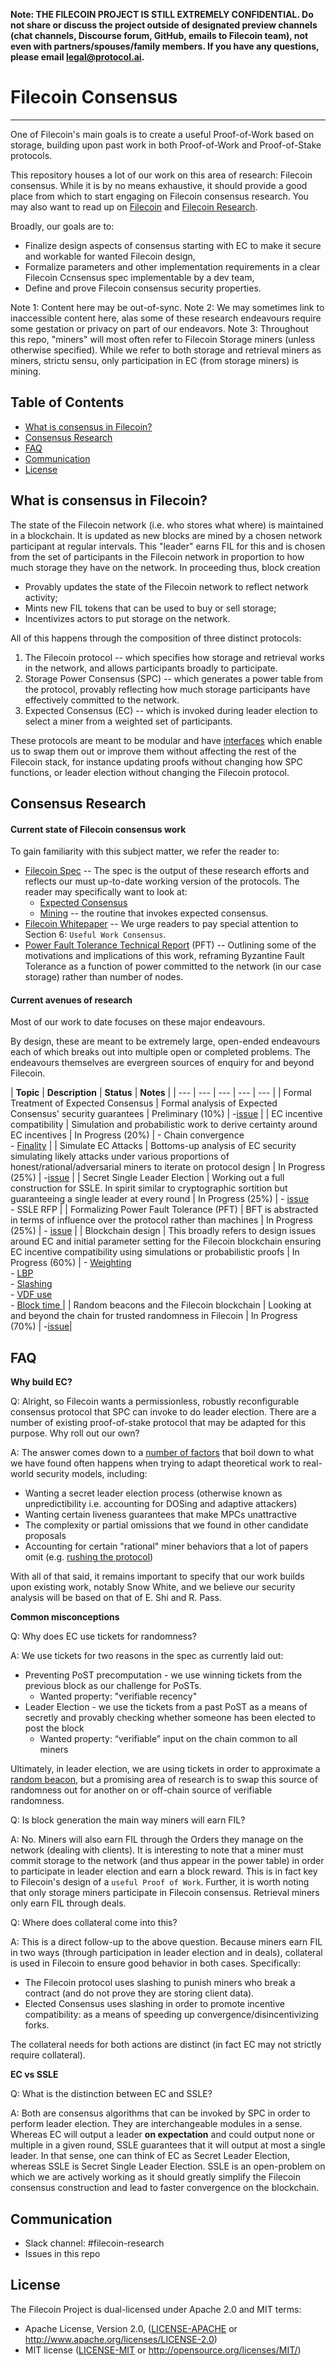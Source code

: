 **Note: THE FILECOIN PROJECT IS STILL EXTREMELY CONFIDENTIAL. Do not share or discuss the project outside of designated preview channels (chat channels, Discourse forum, GitHub, emails to Filecoin team), not even with partners/spouses/family members. If you have any questions, please email legal@protocol.ai.**

# Filecoin Consensus
---

One of Filecoin's main goals is to create a useful Proof-of-Work based on storage, building upon past work in both Proof-of-Work and Proof-of-Stake protocols.

This repository houses a lot of our work on this area of research: Filecoin consensus. While it is by no means exhaustive, it should provide a good place from which to start engaging on Filecoin consensus research. You may also want to read up on [Filecoin](https://github.com/filecoin-project/specs) and [Filecoin Research](https://github.com/filecoin-project/research).

Broadly, our goals are to:
- Finalize design aspects of consensus starting with EC to make it secure and workable for wanted Filecoin design,
- Formalize parameters and other implementation requirements in a clear Filecoin Ccnsensus spec implementable by a dev team,
- Define and prove Filecoin consensus security properties.

Note 1: Content here may be out-of-sync.
Note 2: We may sometimes link to inaccessible content here, alas some of these research endeavours require some gestation or privacy on part of our endeavors.
Note 3: Throughout this repo, "miners" will most often refer to Filecoin Storage miners (unless otherwise specified). While we refer to both storage and retrieval miners as miners, strictu sensu, only participation in EC (from storage miners) is mining.

## Table of Contents

- [What is consensus in Filecoin?](#what-is-consensus-in-filecoin?)
- [Consensus Research](#consensus-research)
- [FAQ](#faq)
- [Communication](#communication)
- [License](#license)

## What is consensus in Filecoin?

The state of the Filecoin network (i.e. who stores what where) is maintained in a blockchain. It is updated as new blocks are mined by a chosen network participant at regular intervals. This "leader" earns FIL for this and is chosen from the set of participants in the Filecoin network in proportion to how much storage they have on the network. In proceeding thus, block creation
- Provably updates the state of the Filecoin network to reflect network activity;
- Mints new FIL tokens that can be used to buy or sell storage;
- Incentivizes actors to put storage on the network. 

All of this happens through the composition of three distinct protocols:
1. The Filecoin protocol -- which specifies how storage and retrieval works in the network, and allows participants broadly to participate.
1. Storage Power Consensus (SPC) -- which generates a power table from the protocol, provably reflecting how much storage participants have effectively committed to the network.
1. Expected Consensus (EC) -- which is invoked during leader election to select a miner from a weighted set of participants.

These protocols are meant to be modular and have [interfaces](./research-notes/interfaces.md) which enable us to swap them out or improve them without affecting the rest of the Filecoin stack, for instance updating proofs without changing how SPC functions, or leader election without changing the Filecoin protocol.

## Consensus Research

#### Current state of Filecoin consensus work

To gain familiarity with this subject matter, we refer the reader to:
- [Filecoin Spec](https://github.com/filecoin-project/specs/) -- The spec is the output of these research efforts and reflects our must up-to-date working version of the protocols. The reader may specifically want to look at:
    - [Expected Consensus](https://github.com/filecoin-project/specs/blob/master/expected-consensus.md)
    - [Mining](https://github.com/filecoin-project/specs/blob/master/mining.md) -- the routine that invokes expected consensus.
- [Filecoin Whitepaper](https://filecoin.io/filecoin.pdf) -- We urge readers to pay special attention to Section 6: `Useful Work Consensus`.
- [Power Fault Tolerance Technical Report](https://filecoin.io/power-fault-tolerance.pdf) (PFT) -- Outlining some of the motivations and implications of this work, reframing Byzantine Fault Tolerance as a function of power committed to the network (in our case storage) rather than number of nodes.

#### Current avenues of research

Most of our work to date focuses on these major endeavours.

By design, these are meant to be extremely large, open-ended endeavours each of which breaks out into multiple open or completed problems. The endeavours themselves are evergreen sources of enquiry for and beyond Filecoin.

| **Topic** | **Description** | **Status** | **Notes** |
| --- | --- | --- | --- | --- |
| Formal Treatment of Expected Consensus | Formal analysis of Expected Consensus' security guarantees | Preliminary (10%) | -[issue](https://github.com/filecoin-project/consensus/issues/19) |
| EC incentive compatibility | Simulation and probabilistic work to derive certainty around EC incentives | In Progress (20%) | - Chain convergence <br>- [Finality](https://github.com/filecoin-project/consensus/issues/29) |
| Simulate EC Attacks | Bottoms-up analysis of EC security simulating likely attacks under various proportions of honest/rational/adversarial miners to iterate on protocol design | In Progress (25%) | -[issue](https://github.com/filecoin-project/consensus/issues/26) |
| Secret Single Leader Election | Working out a full construction for SSLE. In spirit similar to cryptographic sortition but guaranteeing a single leader at every round | In Progress (25%) | - [issue](https://github.com/filecoin-project/research-private/issues/8) <br>- SSLE RFP |
| Formalizing Power Fault Tolerance (PFT) | BFT is abstracted in terms of influence over the protocol rather than machines | In Progress (25%) | - [issue](https://github.com/filecoin-project/consensus/issues/38) |
| Blockchain design | This broadly refers to design issues around EC and initial parameter setting for the Filecoin blockchain ensuring EC incentive compatibility using simulations or probabilistic proofs | In Progress (60%) | - [Weighting](https://github.com/filecoin-project/consensus/issues/27)<br>- [LBP](https://github.com/filecoin-project/consensus/issues/11)<br>- [Slashing](https://github.com/filecoin-project/consensus/issues/32)<br>- [VDF use](https://github.com/filecoin-project/consensus/issues/25)<br>- [Block time ](https://github.com/filecoin-project/consensus/issues/28) |
| Random beacons and the Filecoin blockchain | Looking at and beyond the chain for trusted randomness in Filecoin | In Progress (70%) | -[issue](https://github.com/filecoin-project/consensus/issues/24)|

## FAQ

**Why build EC?**

Q: Alright, so Filecoin wants a permissionless, robustly reconfigurable consensus protocol that SPC can invoke to do leader election. There are a number of existing proof-of-stake protocol that may be adapted for this purpose. Why roll out our own?

A: The answer comes down to a [number of factors](https://github.com/filecoin-project/consensus/issues/13) that boil down to what we have found often happens when trying to adapt theoretical work to real-world security models, including:
- Wanting a secret leader election process (otherwise known as unpredictibility i.e. accounting for DOSing and adaptive attackers)
- Wanting certain liveness guarantees that make MPCs unattractive
- The complexity or partial omissions that we found in other candidate proposals
- Accounting for certain "rational" miner behaviors that a lot of papers omit (e.g. [rushing the protocol](research-notes/waiting.md))

With all of that said, it remains important to specify that our work builds upon existing work, notably Snow White, and we believe our security analysis will be based on that of E. Shi and R. Pass.

**Common misconceptions**

Q: Why does EC use tickets for randomness?

A: 
We use tickets for two reasons in the spec as currently laid out:
- Preventing PoST precomputation - we use winning tickets from the previous block as our challenge for PoSTs.
  - Wanted property: "verifiable recency"
- Leader Election - we use the tickets from a past PoST as a means of secretly and provably checking whether someone has been elected to post the block
  - Wanted property: “verifiable” input on the chain common to all miners

Ultimately, in leader election, we are using tickets in order to approximate a [random beacon](./research-notes/randomness.md), but a promising area of research is to swap this source of randomness out for another on or off-chain source of verifiable randomness.

Q: Is block generation the main way miners will earn FIL?

A: No. Miners will also earn FIL through the Orders they manage on the network (dealing with clients).
It is interesting to note that a miner must commit storage to the network (and thus appear in the power table) in order to participate in leader election and earn a block reward. This is in fact key to Filecoin's design of a `useful Proof of Work`.
Further, it is worth noting that only storage miners participate in Filecoin consensus. Retrieval miners only earn FIL through deals.

Q: Where does collateral come into this?

A: This is a direct follow-up to the above question. Because miners earn FIL in two ways (through participation in leader election and in deals), collateral is used in Filecoin to ensure good behavior in both cases. Specifically:
- The Filecoin protocol uses slashing to punish miners who break a contract (and do not prove they are storing client data).
- Elected Consensus uses slashing in order to promote incentive compatibility: as a means of speeding up convergence/disincentivizing forks.

The collateral needs for both actions are distinct (in fact EC may not strictly require collateral).

**EC vs SSLE**

Q: What is the distinction between EC and SSLE?

A: Both are consensus algorithms that can be invoked by SPC in order to perform leader election. They are interchangeable modules in a sense.
Whereas EC will output a leader **on expectation** and could output none or multiple in a given round, SSLE guarantees that it will output at most a single leader.
In that sense, one can think of EC as Secret Leader Election, whereas SSLE is Secret Single Leader Election.
SSLE is an open-problem on which we are actively working as it should greatly simplify the Filecoin consensus construction and lead to faster convergence on the blockchain.

## Communication

- Slack channel: #filecoin-research
- Issues in this repo

## License

The Filecoin Project is dual-licensed under Apache 2.0 and MIT terms:

- Apache License, Version 2.0, ([LICENSE-APACHE](https://github.com/filecoin-project/research/blob/master/LICENSE-APACHE) or http://www.apache.org/licenses/LICENSE-2.0)
- MIT license ([LICENSE-MIT](https://github.com/filecoin-project/research/blob/master/LICENSE-MIT) or http://opensource.org/licenses/MIT/)